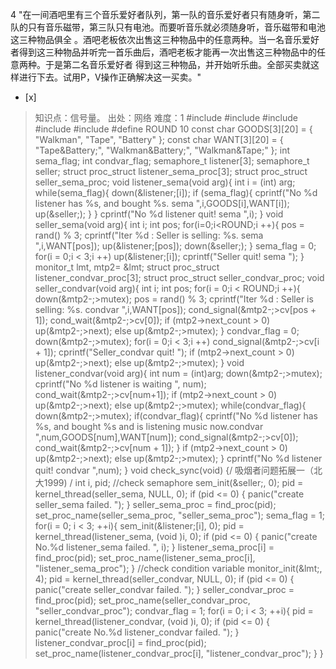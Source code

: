 4
"在一间酒吧里有三个音乐爱好者队列，第一队的音乐爱好者只有随身听，第二队的只有音乐磁带，第三队只有电池。而要听音乐就必须随身听，音乐磁带和电池这三种物品俱全
。酒吧老板依次出售这三种物品中的任意两种。当一名音乐爱好者得到这三种物品并听完一首乐曲后，酒吧老板才能再一次出售这三种物品中的任意两种。于是第二名音乐爱好者
得到这三种物品，并开始听乐曲。全部买卖就这样进行下去。试用P，V操作正确解决这一买卖。"
- [x]  

> 知识点：信号量。
> 出处：网络
> 难度：1
> #include  #include  #include  #include  #include  #define ROUND 10 const char
> GOODS[3][20] = { "Walkman", "Tape", "Battery" }; const char WANT[3][20] = {
> "Tape&amp;Battery;", "Walkman&amp;Battery;", "Walkman&amp;Tape;" }; int
> sema_flag; int condvar_flag; semaphore_t listener[3]; semaphore_t seller;
> struct proc_struct listener_sema_proc[3]; struct proc_struct
> seller_sema_proc; void listener_sema(void arg){ int i = (int) arg;
> while(sema_flag){ down(&amp;listener;[i]); if (sema_flag){ cprintf("No %d
> listener has %s, and bought %s. sema 
> ",i,GOODS[i],WANT[i]);
> up(&amp;seller;); } } cprintf("No %d listener quit! sema
> ",i); } void
> seller_sema(void arg){ int i; int pos; for(i=0;i<ROUND;i ++){ pos = rand() %
> 3; cprintf("Iter %d : Seller is selling: %s. sema 
> ",i,WANT[pos]);
> up(&amp;listener;[pos]); down(&amp;seller;); } sema_flag = 0; for(i = 0;i <
> 3;i ++) up(&amp;listener;[i]); cprintf("Seller quit! sema
> "); } monitor_t
> lmt, mtp2= &amp;lmt; struct proc_struct listener_condvar_proc[3]; struct
> proc_struct seller_condvar_proc; void seller_condvar(void arg){ int i; int
> pos; for(i = 0;i < ROUND;i ++){ down(&amp;mtp2-;>mutex); pos = rand() % 3;
> cprintf("Iter %d : Seller is selling: %s. condvar
> ",i,WANT[pos]);
> cond_signal(&amp;mtp2-;>cv[pos + 1]); cond_wait(&amp;mtp2-;>cv[0]); if
> (mtp2->next_count > 0) up(&amp;mtp2-;>next); else up(&amp;mtp2-;>mutex); }
> condvar_flag = 0; down(&amp;mtp2-;>mutex); for(i = 0;i < 3;i ++)
> cond_signal(&amp;mtp2-;>cv[i + 1]); cprintf("Seller_condvar quit! 
> "); if
> (mtp2->next_count > 0) up(&amp;mtp2-;>next); else up(&amp;mtp2-;>mutex); }
> void listener_condvar(void arg){ int num = (int)arg; down(&amp;mtp2-;>mutex);
> cprintf("No %d listener is waiting
> ", num); cond_wait(&amp;mtp2-;>cv[num+1]);
> if (mtp2->next_count > 0) up(&amp;mtp2-;>next); else up(&amp;mtp2-;>mutex);
> while(condvar_flag){ down(&amp;mtp2-;>mutex); if(condvar_flag){ cprintf("No %d
> listener has %s, and bought %s and is listening music now.condvar
> ",num,GOODS[num],WANT[num]); cond_signal(&amp;mtp2-;>cv[0]);
> cond_wait(&amp;mtp2-;>cv[num + 1]); } if (mtp2->next_count > 0)
> up(&amp;mtp2-;>next); else up(&amp;mtp2-;>mutex); } cprintf("No %d listener
> quit! condvar 
> ",num); } void check_sync(void) {/ 吸烟者问题拓展一（北大1999) / int i,
> pid; //check semaphore sem_init(&amp;seller;, 0); pid =
> kernel_thread(seller_sema, NULL, 0); if (pid <= 0) { panic("create seller_sema
> failed.
> "); } seller_sema_proc = find_proc(pid);
> set_proc_name(seller_sema_proc, "seller_sema_proc"); sema_flag = 1; for(i = 0;
> i < 3; ++i){ sem_init(&amp;listener;[i], 0); pid =
> kernel_thread(listener_sema, (void )i, 0); if (pid <= 0) { panic("create
> No.%d listener_sema failed.
> ", i); } listener_sema_proc[i] = find_proc(pid);
> set_proc_name(listener_sema_proc[i], "listener_sema_proc"); } //check
> condition variable monitor_init(&amp;lmt;, 4); pid =
> kernel_thread(seller_condvar, NULL, 0); if (pid <= 0) { panic("create
> seller_condvar failed.
> "); } seller_condvar_proc = find_proc(pid);
> set_proc_name(seller_condvar_proc, "seller_condvar_proc"); condvar_flag = 1;
> for(i = 0; i < 3; ++i){ pid = kernel_thread(listener_condvar, (void )i, 0);
> if (pid <= 0) { panic("create No.%d listener_condvar failed.
> "); }
> listener_condvar_proc[i] = find_proc(pid);
> set_proc_name(listener_condvar_proc[i], "listener_condvar_proc"); } }

